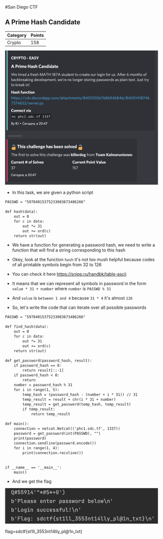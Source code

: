 #San Diego CTF
## A Prime Hash Candidate

Category | Points 
--- | --- 
Crypto| 158

![screen](public/prime_0.png)

- In this task, we are given a python script

```
PASSWD = "59784015375233083673486266"

def hash(data):
    out = 0
    for c in data:
        out *= 31
        out += ord(c)
    return str(out)

```

- We have a function for generating a password hash, we need to write a function that will find a string corresponding to this hash

- Okey, look at the function `hash` it's not too mush helpful because codes of all printable symbols begin from 32 to 126
- You can check it here https://snipp.ru/handbk/table-ascii

- It means that we can represent all symbols in password in the form `value * 31 + number` 
where `number` is `PASSWD % 31`

- And `value` is `between 1 and 4` because `31 * 4` it's almost `126`

- So, let's write the code that can iterate over all possible passwords

```
PASSWD = "59784015375233083673486266"

def find_hash(data):
    out = 0
    for c in data:
        out *= 31
        out += ord(c)
    return str(out)

def get_password(password_hash, result):
    if password_hash == 0:
        return result[::-1]
    if password_hash < 0:
        return
    number = password_hash % 31
    for i in range(1, 5):
        temp_hash = (password_hash - (number + i * 31)) // 31
        temp_result = result + chr(i * 31 + number)
        temp_result = get_password(temp_hash, temp_result)
        if temp_result:
            return temp_result

def main():
    connection = netcat.Netcat(('phc1.sdc.tf', 1337))
    password = get_password(int(PASSWD), "")
    print(password)
    connection.sendline(password.encode())
    for i in range(1, 4):
        print(connection.recvline())


if __name__ == '__main__':
    main()
```
- And we get the flag 

![screen](public/prime_answer.png)


flag=sdctf{st1ll_3553nt14lly_pl@1n_txt}